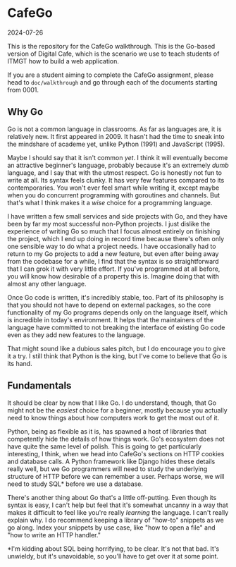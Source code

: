 # CafeGo

2024-07-26

This is the repository for the CafeGo walkthrough. This is the Go-based version of Digital Cafe, which is the scenario we use to teach students of ITMGT how to build a web application.

If you are a student aiming to complete the CafeGo assignment, please head to `doc/walkthrough` and go through each of the documents starting from 0001.

## Why Go

Go is not a common language in classrooms. As far as languages are, it is relatively new. It first appeared in 2009. It hasn't had the time to sneak into the mindshare of academe yet, unlike Python (1991) and JavaScript (1995).

Maybe I should say that it isn't common _yet_. I think it will eventually become an attractive beginner's language, probably because it's an extremely _dumb_ language, and I say that with the utmost respect. Go is honestly not fun to write at all. Its syntax feels clunky. It has very few features compared to its contemporaries. You won't ever feel smart while writing it, except maybe when you do concurrent programming with goroutines and channels. But that's what I think makes it a _wise_ choice for a programming language.

I have written a few small services and side projects with Go, and they have been by far my most successful non-Python projects. I just dislike the experience of writing Go so much that I focus almost entirely on finishing the project, which I end up doing in record time because there's often only one sensible way to do what a project needs. I have occasionally had to return to my Go projects to add a new feature, but even after being away from the codebase for a while, I find that the syntax is so straightforward that I can grok it with very little effort. If you've programmed at all before, you will know how desirable of a property this is. Imagine doing that with almost any other language.

Once Go code is written, it's incredibly stable, too. Part of its philosophy is that you should not have to depend on external packages, so the core functionality of my Go programs depends only on the language itself, which is incredible in today's environment. It helps that the maintainers of the language have committed to not breaking the interface of existing Go code even as they add new features to the language.

That might sound like a dubious sales pitch, but I do encourage you to give it a try. I still think that Python is the king, but I've come to believe that Go is its hand.

## Fundamentals

It should be clear by now that I like Go. I do understand, though, that Go might not be the _easiest_ choice for a beginner, mostly because you actually need to know things about how computers work to get the most out of it.

Python, being as flexible as it is, has spawned a host of libraries that competently hide the details of how things work. Go's ecosystem does not have quite the same level of polish. This is going to get particularly interesting, I think, when we head into CafeGo's sections on HTTP cookies and database calls. A Python framework like Django hides these details really well, but we Go programmers will need to study the underlying structure of HTTP before we can remember a user. Perhaps worse, we will need to study SQL* before we use a database.

There's another thing about Go that's a little off-putting. Even though its syntax is easy, I can't help but feel that it's somewhat uncanny in a way that makes it difficult to feel like you're really _learning_ the language. I can't really explain why. I do recommend keeping a library of "how-to" snippets as we go along. Index your snippets by use case, like "how to open a file" and "how to write an HTTP handler."

*I'm kidding about SQL being horrifying, to be clear. It's not that bad. It's unwieldy, but it's unavoidable, so you'll have to get over it at some point.
